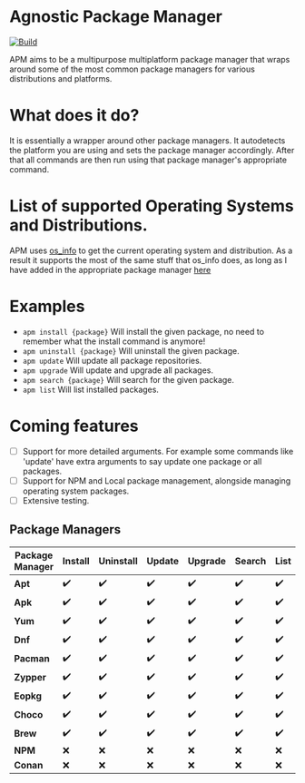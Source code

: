 # Agnostic Package Manager
[![Build](https://github.com/james-d12/Apm/actions/workflows/ci.yml/badge.svg?branch=master)](https://github.com/james-d12/Apm/actions/workflows/ci.yml)

APM aims to be a multipurpose multiplatform package manager that wraps around some of the most common package managers for various distributions and platforms.

# What does it do?
It is essentially a wrapper around other package managers. It autodetects the platform you are using and sets the package manager accordingly. After that all commands are then run using that package manager's appropriate command.


# List of supported Operating Systems and Distributions.
APM uses [os_info](https://github.com/stanislav-tkach/os_info) to get the current operating system and distribution. As a result it supports the most of the same stuff that os_info does, as long as I have added in the appropriate package manager [here](https://github.com/james-d12/Apm/tree/master/src/apm/managers)

# Examples

- ```apm install {package}``` Will install the given package, no need to remember what the install command is anymore! 
- ```apm uninstall {package}``` Will uninstall the given package.
- ```apm update``` Will update all package repositories.
- ```apm upgrade``` Will update and upgrade all packages.
- ```apm search {package}``` Will search for the given package.
- ```apm list``` Will list installed packages.

# Coming features

- [ ] Support for more detailed arguments. For example some commands like 'update' have extra arguments to say update one package or all packages. 
- [ ] Support for NPM and Local package management, alongside managing operating system packages.
- [ ] Extensive testing.

## Package Managers

| Package Manager  | Install | Uninstall | Update | Upgrade | Search | List |
| ---------------- | ---- | --- | --- | --- | --- | --- |
| **Apt**          | ✔️  | ✔️  | ✔️  | ✔️ | ✔️ | ✔️  |
| **Apk**          | ✔️  | ✔️  | ✔️  | ✔️ | ✔️ | ✔️  |
| **Yum**          | ✔️  | ✔️  | ✔️  | ✔️ | ✔️ | ✔️  |
| **Dnf**          | ✔️  | ✔️  | ✔️  | ✔️ | ✔️ | ✔️  |
| **Pacman**       | ✔️  | ✔️  | ✔️  | ✔️ | ✔️ | ✔️  |
| **Zypper**       | ✔️  | ✔️  | ✔️  | ✔️ | ✔️ | ✔️  |
| **Eopkg**        | ✔️  | ✔️  | ✔️  | ✔️ | ✔️ | ✔️  |
| **Choco**        | ✔️  | ✔️  | ✔️  | ✔️ | ✔️ | ✔️  |
| **Brew**         | ✔️  | ✔️  | ✔️  | ✔️ | ✔️ | ✔️  | 
| **NPM**          | ❌  | ❌  | ❌  | ❌ | ❌ | ❌  | 
| **Conan**        | ❌  | ❌  | ❌  | ❌ | ❌ | ❌  | 
